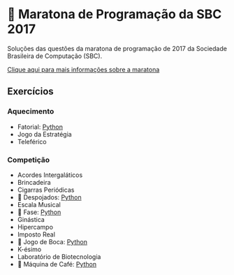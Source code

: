 # :balloon: Maratona de Programação da SBC 2017

Soluções das questões da maratona de programação de 2017 da Sociedade Brasileira de Computação (SBC).

[Clique aqui para mais informações sobre a maratona](http://maratona.ime.usp.br/hist/2017/)

## Exercícios

### Aquecimento

- Fatorial: [Python](../python/1936.py)
- Jogo da Estratégia
- Teleférico

### Competição

- Acordes Intergaláticos
- Brincadeira
- Cigarras Periódicas
- 🎈 Despojados: [Python](../python/2661.py)
- Escala Musical
- 🎈 Fase: [Python](../python/2663.py)
- Ginástica
- Hipercampo
- Imposto Real
- 🎈 Jogo de Boca: [Python](../python/2667.py)
- K-ésimo
- Laboratório de Biotecnologia
- 🎈 Máquina de Café: [Python](../python/2670.py)
